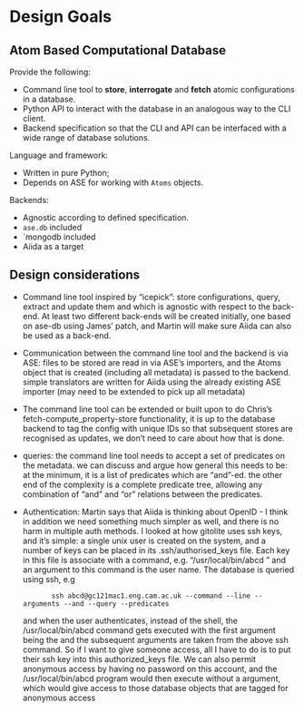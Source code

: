 Design Goals
============

Atom Based Computational Database
---------------------------------

Provide the following:

 * Command line tool to **store**, **interrogate** and **fetch** atomic
   configurations in a database.
 * Python API to interact with the database in an analogous way to the
   CLI client.
 * Backend specification so that the CLI and API can be interfaced with a
   wide range of database solutions.

Language and framework:

  * Written in pure Python;
  * Depends on ASE for working with `Atoms` objects.

Backends:
  * Agnostic according to defined specification.
  * `ase.db` included
  * `mongodb included
  * Aiida as a target

Design considerations
---------------------

* Command line tool inspired by “icepick”: store configurations, query,
  extract and update them and which is agnostic with respect to the back-end.
  At least two different back-ends will be created initially, one based on
  ase-db using James’ patch, and Martin will make sure Aiida can also be used
  as a back-end.

* Communication between the command line tool and the backend is via ASE:
  files to be stored are read in via ASE’s importers, and the Atoms object
  that is created (including all metadata) is passed to the backend. simple
  translators are written for Aiida using the already existing ASE importer
  (may need to be extended to pick up all metadata)

* The command line tool can be extended or built upon to do Chris’s
  fetch-compute_property-store functionality, it is up to the database
  backend to tag the config with unique IDs so that subsequent stores are
  recognised as updates, we don’t need to care about how that is done.

* queries: the command line tool needs to accept a set of predicates on the
  metadata. we can discuss and argue how general this needs to be: at the
  minimum, it is a list of predicates which are “and”-ed. the other end of
  the complexity is a complete predicate tree, allowing any combination of
  “and” and “or” relations between the predicates.

* Authentication: Martin says that Aiida is thinking about OpenID  - I think
  in addition we need something much simpler as well, and there is no harm
  in multiple auth methods. I looked at how gitolite uses ssh keys, and it’s
  simple: a single unix user is created on the system, and a number of keys
  can be placed in its .ssh/authorised_keys file. Each key in this file is
  associate with a command, e.g. “/usr/local/bin/abcd <user>” and an argument
  to this command is the user name. The database is queried using ssh, e.g

             ssh abcd@gc121mac1.eng.cam.ac.uk --command --line --arguments --and --query --predicates

  and when the user authenticates, instead of the shell, the /usr/local/bin/abcd
  command gets executed with the first argument being the <user> and the
  subsequent arguments are taken from the above ssh command. So if I want to
  give someone access, all I have to do is to put their ssh key into this
  authorized_keys file. We can also permit anonymous access by having no
  password on this account, and the /usr/local/bin/abcd program would then
  execute without a <user> argument, which would give access to those database
  objects that are tagged for anonymous access

